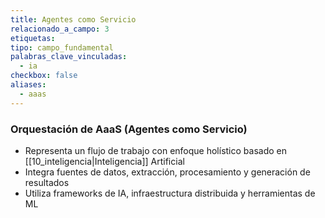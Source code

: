 ```yaml
---
title: Agentes como Servicio
relacionado_a_campo: 3
etiquetas: 
tipo: campo_fundamental
palabras_clave_vinculadas:
  - ia
checkbox: false
aliases:
  - aaas
---
```

### Orquestación de AaaS (Agentes como Servicio)

- Representa un flujo de trabajo con enfoque holístico basado en [[10_inteligencia|Inteligencia]] Artificial
- Integra fuentes de datos, extracción, procesamiento y generación de resultados
- Utiliza frameworks de IA, infraestructura distribuida y herramientas de ML